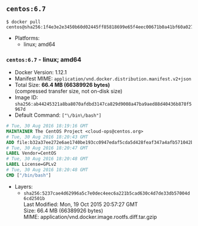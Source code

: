 ## `centos:6.7`

```console
$ docker pull centos@sha256:1f4e3e2e3450b60d02445ff85818699e65f4eec00671b0a41bf60a0271a68997
```

-	Platforms:
	-	linux; amd64

### `centos:6.7` - linux; amd64

-	Docker Version: 1.12.1
-	Manifest MIME: `application/vnd.docker.distribution.manifest.v2+json`
-	Total Size: **66.4 MB (66389926 bytes)**  
	(compressed transfer size, not on-disk size)
-	Image ID: `sha256:ab44245321a8ba8070afdbd3147ca829d9008a47ba9aed88d40436b878f5967d`
-	Default Command: `["\/bin\/bash"]`

```dockerfile
# Tue, 30 Aug 2016 18:19:16 GMT
MAINTAINER The CentOS Project <cloud-ops@centos.org>
# Tue, 30 Aug 2016 18:20:43 GMT
ADD file:b32a37ee272e6ae1740be193cc0947edaf5cda5d428feaf347a4afb571042bc1 in / 
# Tue, 30 Aug 2016 18:20:47 GMT
LABEL Vendor=CentOS
# Tue, 30 Aug 2016 18:20:48 GMT
LABEL License=GPLv2
# Tue, 30 Aug 2016 18:20:48 GMT
CMD ["/bin/bash"]
```

-	Layers:
	-	`sha256:5237cae4d62996a5c7e0dec4eec6a221b5cad630c4d7de33db57004d6cd2501b`  
		Last Modified: Mon, 19 Oct 2015 20:57:27 GMT  
		Size: 66.4 MB (66389926 bytes)  
		MIME: application/vnd.docker.image.rootfs.diff.tar.gzip
